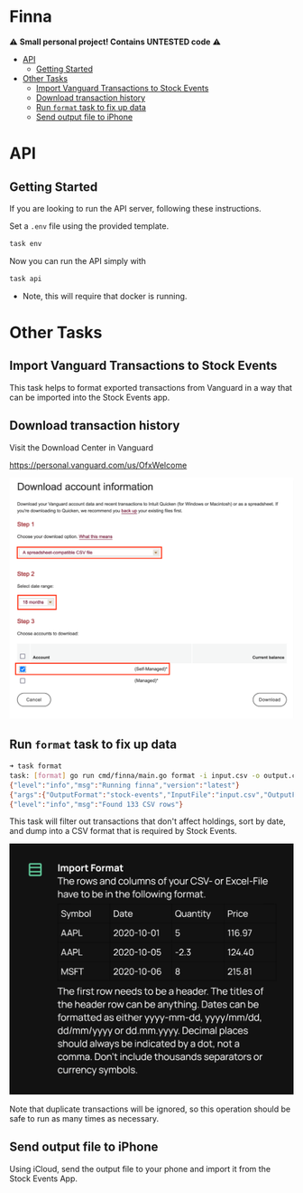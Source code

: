 # Finna <!-- omit in toc -->

⚠️ **Small personal project! Contains UNTESTED code** ⚠️

- [API](#api)
  - [Getting Started](#getting-started)
- [Other Tasks](#other-tasks)
  - [Import Vanguard Transactions to Stock Events](#import-vanguard-transactions-to-stock-events)
  - [Download transaction history](#download-transaction-history)
  - [Run `format` task to fix up data](#run-format-task-to-fix-up-data)
  - [Send output file to iPhone](#send-output-file-to-iphone)

# API
## Getting Started
If you are looking to run the API server, following these instructions.

Set a `.env` file using the provided template.
```bash
task env
```

Now you can run the API simply with
```bash
task api
```
- Note, this will require that docker is running.

# Other Tasks
## Import Vanguard Transactions to Stock Events
This task helps to format exported transactions from Vanguard in a way that can be imported into the Stock Events app.
## Download transaction history
Visit the Download Center in Vanguard

https://personal.vanguard.com/us/OfxWelcome

![download-center.png](images/download-center.png)

## Run `format` task to fix up data

```bash
➜ task format
task: [format] go run cmd/finna/main.go format -i input.csv -o output.csv
{"level":"info","msg":"Running finna","version":"latest"}
{"args":{"OutputFormat":"stock-events","InputFile":"input.csv","OutputFile":"output.csv"},"level":"info","msg":"Running format command"}
{"level":"info","msg":"Found 133 CSV rows"}
```

This task will filter out transactions that don't affect holdings, sort by date, and dump into a CSV format that is required by Stock Events.

![stock-events-instructions.jpeg](images/stock-events-instructions.jpeg)

Note that duplicate transactions will be ignored, so this operation should be safe to run as many times as necessary.

## Send output file to iPhone
Using iCloud, send the output file to your phone and import it from the Stock Events App.
